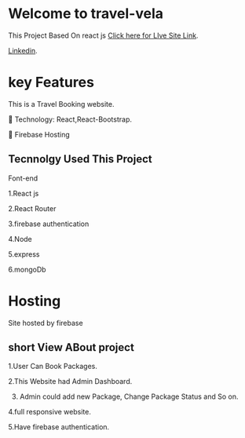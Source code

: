 # Welcome to travel-vela

This Project Based On react js [Click here for LIve Site Link](https://travel-vela.web.app/).

[Linkedin](https://www.linkedin.com/in/masudtalukdar/).

# key Features

This is a Travel Booking website.

 Technology: React,React-Bootstrap.

 Firebase Hosting

## Tecnnolgy Used This Project

Font-end

1.React js

2.React Router

3.firebase authentication

4.Node

5.express

6.mongoDb

# Hosting

Site hosted by firebase

## short View ABout project

1.User Can Book Packages.

2.This Website had Admin Dashboard.

3. Admin could add new Package, Change Package Status and So on.

4.full responsive website.

5.Have firebase authentication.
